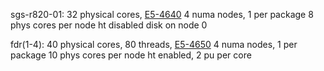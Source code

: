 sgs-r820-01: 32 physical cores, [E5-4640](https://ark.intel.com/products/64603/Intel-Xeon-Processor-E5-4640-20M-Cache-2_40-GHz-8_00-GTs-Intel-QPI)
  4 numa nodes, 1 per package
    8 phys cores per node
      ht disabled
    disk on node 0

fdr(1-4): 40 physical cores, 80 threads, [E5-4650](https://ark.intel.com/products/64622/Intel-Xeon-Processor-E5-4650-20M-Cache-2_70-GHz-8_00-GTs-Intel-QPI)
  4 numa nodes, 1 per package
    10 phys cores per node
      ht enabled, 2 pu per core
